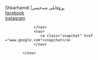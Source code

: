 <!DOCTYPE html>
<html lang="en">
  <link rel="stylesheet" href="./profile.css">
        <meta charset="UTF_8"><Meta name="view port"content="width=device-width,initial-scale=1.0">
            <title><Shkarhamdi.com</title>
            <a class="naz">Shkarhamdi |پڕۆفایلی شەخسی</a>
            <body>
                <nav>
               <a class="linke" href ="www.google.com">facebook</a>
                 <nav>
                     <a class="insta" href ="www.google.com">instagram</a>
                     
                 </nav>
                 <nav>
                    <a class="snapchat" href ="www.google.com">snapchat</a>
                 </nav>
            
            </nav> 
